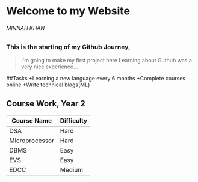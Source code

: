 # Welcome to my Website 
###### MINNAH KHAN 
### This is the starting of my Github Journey,

> I'm going to make my first project here
> Learning about Guthub was a very nice experience...


##Tasks 
+Learning a new language every 6 months
+Complete courses online
+Write technical blogs(ML)

## Course Work, Year 2

| Course Name | Difficulty |
| ----------- | ---------- |
| DSA         | Hard   |
| Microprocessor| Hard |
| DBMS        | Easy |
| EVS         | Easy |
| EDCC        | Medium |

